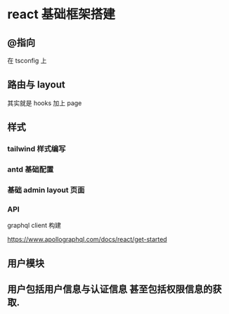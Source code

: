 # react 基础框架搭建

## @指向

在 tsconfig 上

## 路由与 layout

其实就是 hooks 加上 page

## 样式

### tailwind 样式编写

### antd 基础配置

### 基础 admin layout 页面

### API

graphql client 构建

https://www.apollographql.com/docs/react/get-started

## 用户模块
用户包括用户信息与认证信息 甚至包括权限信息的获取.
-

##
